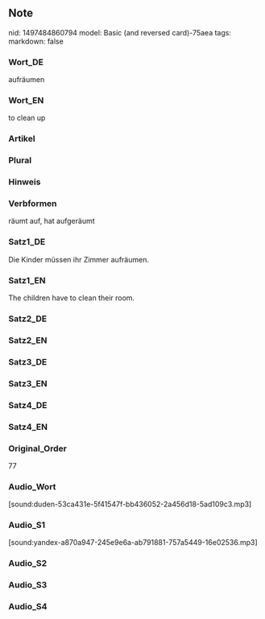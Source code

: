 ## Note
nid: 1497484860794
model: Basic (and reversed card)-75aea
tags: 
markdown: false

### Wort_DE
aufräumen

### Wort_EN
to clean up

### Artikel


### Plural


### Hinweis


### Verbformen
räumt auf, hat aufgeräumt

### Satz1_DE
Die Kinder müssen ihr Zimmer aufräumen.

### Satz1_EN
The children have to clean their room.

### Satz2_DE


### Satz2_EN


### Satz3_DE


### Satz3_EN


### Satz4_DE


### Satz4_EN


### Original_Order
77

### Audio_Wort
[sound:duden-53ca431e-5f41547f-bb436052-2a456d18-5ad109c3.mp3]

### Audio_S1
[sound:yandex-a870a947-245e9e6a-ab791881-757a5449-16e02536.mp3]

### Audio_S2


### Audio_S3


### Audio_S4

